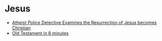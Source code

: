# Jesus

- [Atheist Police Detective Examines the Resurrection of Jesus becomes Christian](https://www.youtube.com/watch?v=SjXMsq6SscA)
- [Old Testament in 8 minutes](https://www.youtube.com/watch?v=bmgDU20Q50U)

